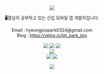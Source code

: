 <br>
<p align="center">
<img src="https://capsule-render.vercel.app/api?&type=waving&color=timeAuto&height=180&section=header&text=JParkBro's%20Hub&fontSize=50&animation=fadeIn&fontAlignY=45" />
</p>

<div align='center'> 🖥열심히 공부하고 있는 신입 모바일 앱 개발자입니다.</div>
<br>
<div align='center'> Email : hyeongjoopark0324@gmail.com</div>
<div align='center'> Blog : <a href="https://velog.io/@j_park_bro">https://velog.io/@j_park_bro</a></div>
<br>
<div align = "center">
  <img src="https://img.shields.io/badge/Java-007396?style=flat&logo=Conda-Forge&logoColor=white" />
  <img src="https://img.shields.io/badge/Kotlin-7F52FF?style=flat&logo=Kotlin&logoColor=white"/>
  <img src="https://img.shields.io/badge/Dart-0175C2?style=flat&logo=Dart&logoColor=white" />
  <br>
  <img src="https://img.shields.io/badge/Flutter-02569B?style=flat&logo=Flutter&logoColor=white"/>
  <br>
  <img src="https://img.shields.io/badge/Android%20Studio-3DDC84?style=flat&logo=AndroidStudio&logoColor=white" />
  <img src="https://img.shields.io/badge/IntelliJ IDEA-000000?style=flat&logo=IntelliJ IDEA&logoColor=white"/>
 </div>
 
<p align="center">
<img src="https://capsule-render.vercel.app/api?type=waving&color=timeAuto&height=100&section=footer" />
</p>
